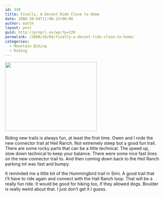 ```yaml
---
id: 339
title: Finally, A Decent Ride Close to Home
date: 2008-10-04T11:00:23+00:00
author: matth
layout: post
guid: http://propri.us/wp/?p=339
permalink: /2008/10/04/finally-a-decent-ride-close-to-home/
categories:
  - Mountain Biking
  - Riding
---
```

[<img src="http://hippeelee.com/blog/wp-content/uploads/2008/10/l-640-480-d0b72f2b-8cd6-4cb2-8c5a-8ca67f3def34.jpeg" alt="" width="300" height="225" class="alignnone size-full wp-image-364" />](http://hippeelee.com/blog/wp-content/uploads/2008/10/l-640-480-d0b72f2b-8cd6-4cb2-8c5a-8ca67f3def34.jpeg)

Riding new trails is always fun, at least the first time. Owen and I rode the new connector trail at Heil Ranch. Not extremely steep but a good fun trail. There are some rocky parts that can be a little technical. The speed up, slow down technical to keep your balance. There were some nice fast lines on the new connector trail to. And then coming down back to the Heil Ranch parking lot was fast and bumpy. 

It reminded me a little bit of the Hummingbird trail in Simi. A good trail that I&#8217;ll have to ride again and connect with the Hall Ranch loop. That will be a really fun ride. It would be good for hiking too, if they allowed dogs. Boulder is really weird about that. I just don&#8217;t get it I guess.